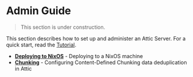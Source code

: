 # Admin Guide

> This section is under construction.

This section describes how to set up and administer an Attic Server.
For a quick start, read the [Tutorial](../tutorial.md).

- **[Deploying to NixOS](./deployment/nixos.md)** - Deploying to a NixOS machine
- **[Chunking](./chunking.md)** - Configuring Content-Defined Chunking data deduplication in Attic
